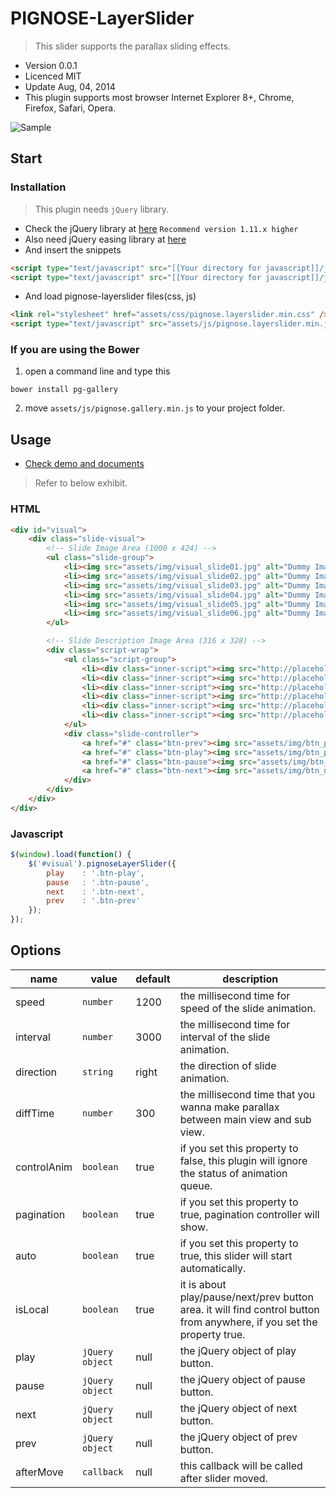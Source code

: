 PIGNOSE-LayerSlider
===================

> This slider supports the parallax sliding effects.

- Version 0.0.1
- Licenced MIT
- Update Aug, 04, 2014
- This plugin supports most browser Internet Explorer 8+, Chrome, Firefox, Safari, Opera.

![Sample](http://www.pigno.se/barn/PIGNOSE-LayerSlider/assets/img/sample.jpg)

## Start

### Installation

> This plugin needs `jQuery` library.

- Check the jQuery library at [here](http://jquery.com/download/) `Recommend version 1.11.x higher`
- Also need jQuery easing library at [here](http://gsgd.co.uk/sandbox/jquery/easing/)
- And insert the snippets

 ```html
<script type="text/javascript" src="[[Your directory for javascript]]/jquery.latest.min.js"></script>
<script type="text/javascript" src="[[Your directory for javascript]]/jquery.easing.js"></script>
```

- And load pignose-layerslider files(css, js)

 ```html
 <link rel="stylesheet" href="assets/css/pignose.layerslider.min.css" />
 <script type="text/javascript" src="assets/js/pignose.layerslider.min.js"></script>
```

### If you are using the Bower

1. open a command line and type this

 ```shell
bower install pg-gallery
 ```
 
2. move `assets/js/pignose.gallery.min.js` to your project folder.

## Usage

- [Check demo and documents](http://www.pigno.se/barn/PIGNOSE-LayerSlider/)

> Refer to below exhibit.

### HTML

```html
<div id="visual">
	<div class="slide-visual">
		<!-- Slide Image Area (1000 x 424) -->
		<ul class="slide-group">
			<li><img src="assets/img/visual_slide01.jpg" alt="Dummy Image" /></li>
			<li><img src="assets/img/visual_slide02.jpg" alt="Dummy Image" /></li>
			<li><img src="assets/img/visual_slide03.jpg" alt="Dummy Image" /></li>
			<li><img src="assets/img/visual_slide04.jpg" alt="Dummy Image" /></li>
			<li><img src="assets/img/visual_slide05.jpg" alt="Dummy Image" /></li>
			<li><img src="assets/img/visual_slide06.jpg" alt="Dummy Image" /></li>
		</ul>

		<!-- Slide Description Image Area (316 x 328) -->
		<div class="script-wrap">
			<ul class="script-group">
				<li><div class="inner-script"><img src="http://placehold.it/276x288/f8f8f8/b71200" alt="Dummy Image" /></div></li>
				<li><div class="inner-script"><img src="http://placehold.it/276x288/f8f8f8/b71200" alt="Dummy Image" /></div></li>
				<li><div class="inner-script"><img src="http://placehold.it/276x288/f8f8f8/b71200" alt="Dummy Image" /></div></li>
				<li><div class="inner-script"><img src="http://placehold.it/276x288/f8f8f8/b71200" alt="Dummy Image" /></div></li>
				<li><div class="inner-script"><img src="http://placehold.it/276x288/f8f8f8/b71200" alt="Dummy Image" /></div></li>
				<li><div class="inner-script"><img src="http://placehold.it/276x288/f8f8f8/b71200" alt="Dummy Image" /></div></li>
			</ul>
			<div class="slide-controller">
				<a href="#" class="btn-prev"><img src="assets/img/btn_prev.png" alt="Prev Slide" /></a>
				<a href="#" class="btn-play"><img src="assets/img/btn_play.png" alt="Start Slide" /></a>
				<a href="#" class="btn-pause"><img src="assets/img/btn_pause.png" alt="Pause Slide" /></a>
				<a href="#" class="btn-next"><img src="assets/img/btn_next.png" alt="Next Slide" /></a>
			</div>
		</div>
	</div>
</div>
```

### Javascript

```javascript
$(window).load(function() {
	$('#visual').pignoseLayerSlider({
		play    : '.btn-play',
		pause   : '.btn-pause',
		next    : '.btn-next',
		prev    : '.btn-prev'
	});
});
```

## Options

| name | value | default | description |
|------|-------|---------|-------------|
| speed | `number` | 1200 | the millisecond time for speed of the slide animation. |
| interval | `number` | 3000 | the millisecond time for interval of the slide animation. |
| direction | `string` | right | the direction of slide animation. |
| diffTime | `number` | 300 | the millisecond time that you wanna make parallax between main view and sub view. |
| controlAnim | `boolean` | true | if you set this property to false, this plugin will ignore the status of animation queue. |
| pagination | `boolean` | true | if you set this property to true, pagination controller will show. |
| auto | `boolean` | true | if you set this property to true, this slider will start automatically. |
| isLocal | `boolean` | true | it is about play/pause/next/prev button area. it will find control button from anywhere, if you set the property true. |
| play | `jQuery object` | null | the jQuery object of play button. |
| pause | `jQuery object` | null | the jQuery object of pause button. |
| next | `jQuery object` | null | the jQuery object of next button. |
| prev | `jQuery object` | null | the jQuery object of prev button. |
| afterMove | `callback` | null | this callback will be called after slider moved. |
